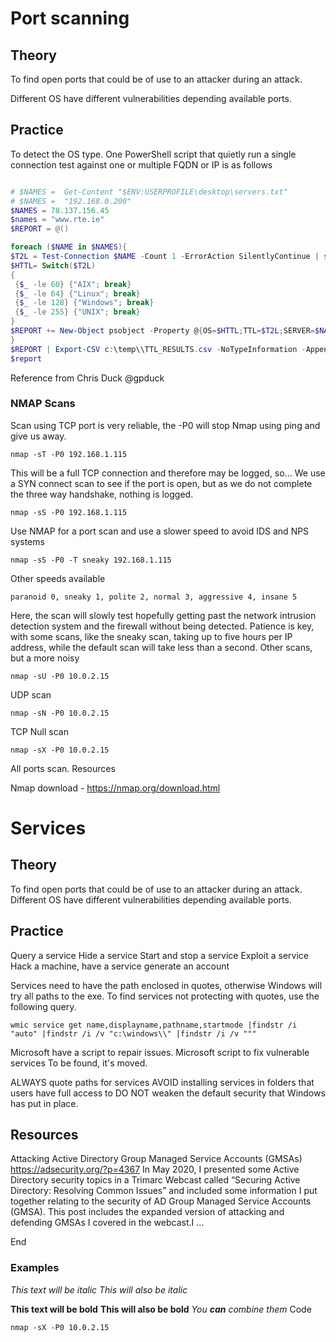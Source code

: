 # Port scanning
## Theory

To find open ports that could be of use to an attacker during an attack. 

Different OS have different vulnerabilities depending available ports.
## Practice

To detect the OS type.
One PowerShell script that quietly run a single connection test against one or multiple FQDN or IP is as follows

```PowerShell

# $NAMES =  Get-Content "$ENV:USERPROFILE\desktop\servers.txt"
# $NAMES =  "192.168.0.200"
$NAMES = 78.137.156.45
$names = "www.rte.ie"
$REPORT = @()

foreach ($NAME in $NAMES){
$T2L = Test-Connection $NAME -Count 1 -ErrorAction SilentlyContinue | select -exp ResponseTimeToLive
$HTTL= Switch($T2L)
{
 {$_ -le 60} {"AIX"; break}
 {$_ -le 64} {"Linux"; break}
 {$_ -le 128} {"Windows"; break}
 {$_ -le 255} {"UNIX"; break}
} 
$REPORT += New-Object psobject -Property @{OS=$HTTL;TTL=$T2L;SERVER=$NAME}
} 
$REPORT | Export-CSV c:\temp\\TTL_RESULTS.csv -NoTypeInformation -Append
$report 

```
Reference from Chris Duck @gpduck 

### NMAP Scans
Scan using TCP port is very reliable, the -P0 will stop Nmap using ping and give us away.
```
nmap -sT -P0 192.168.1.115
```
This will be a full TCP connection and therefore may be logged, so…
We use a SYN connect scan to see if the port is open, but as we do not complete the three way handshake, nothing is logged.
```
nmap -sS -P0 192.168.1.115
```
Use NMAP for a port scan and use a slower speed to avoid IDS and NPS systems
```
nmap -sS -P0 -T sneaky 192.168.1.115
```
Other speeds available
```
paranoid 0, sneaky 1, polite 2, normal 3, aggressive 4, insane 5
```
Here, the scan will slowly test hopefully getting past the network intrusion detection system and the firewall without being detected. Patience is key, with some scans, like the sneaky scan, taking up to five hours per IP address, while the default scan will take less than a second.
Other scans, but a more noisy
```
nmap -sU -P0 10.0.2.15
```
UDP scan
```
nmap -sN -P0 10.0.2.15
```
TCP Null scan
```
nmap -sX -P0 10.0.2.15
```
All ports scan.
Resources

Nmap download - https://nmap.org/download.html

# Services
## Theory

To find open ports that could be of use to an attacker during an attack. 
Different OS have different vulnerabilities depending available ports.

## Practice

Query a service
Hide a service
Start and stop a service
Exploit a service
Hack a machine, have a service generate an account


Services need to have the path enclosed in quotes, otherwise Windows will try all paths to the exe.
To find services not protecting with quotes, use the following query.
```
wmic service get name,displayname,pathname,startmode |findstr /i "auto" |findstr /i /v "c:\windows\\" |findstr /i /v """
```
Microsoft have a script to repair issues.
Microsoft script to fix vulnerable services
To be found, it's moved.

ALWAYS quote paths for services
AVOID installing services in folders that users have full access to
DO NOT weaken the default security that Windows has put in place.

## Resources

Attacking Active Directory Group Managed Service Accounts (GMSAs)
https://adsecurity.org/?p=4367
In May 2020, I presented some Active Directory security topics in a Trimarc Webcast called “Securing Active Directory: 
Resolving Common Issues” and included some information I put together relating to the security of AD Group Managed Service Accounts (GMSA). 
This post includes the expanded version of attacking and defending GMSAs I covered in the webcast.I …

End

### Examples 
*This text will be italic*
_This will also be italic_

**This text will be bold**
__This will also be bold__
_You **can** combine them_
Code
```
nmap -sX -P0 10.0.2.15
```
